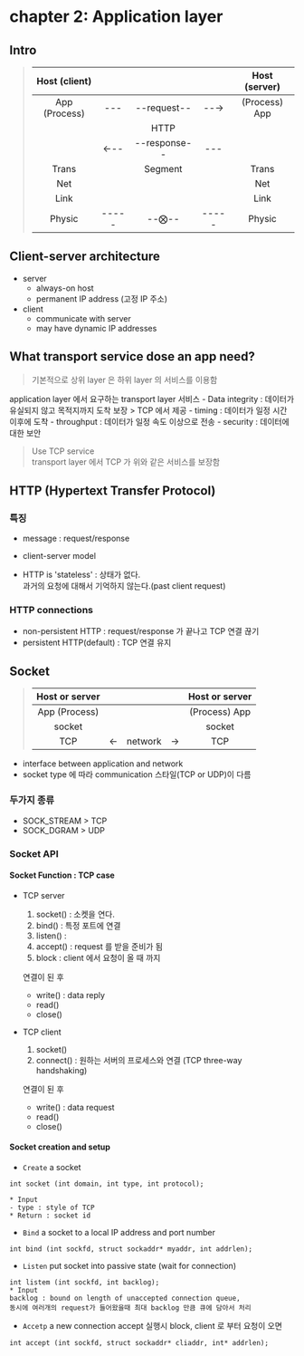 # chapter 2: Application layer

## Intro
> | Host (client) |  |  |  | Host (server) |
> |:---:|:---:|:---:|:---:|:---:|
> |App (Process)| --- |--request--| --→ |(Process) App|
> |             |  | HTTP |  |            |
> |             | ←-- |--response--| --- |            |
> |Trans| | Segment | |Trans|
> |Net| | | |Net|
> |Link| | | |Link|
> |Physic|-----|--⨂--|-----|Physic|

## Client-server architecture
- server
    - always-on host
    - permanent IP address (고정 IP 주소)
- client
    - communicate with server
    - may have dynamic IP addresses

## What transport service dose an app need?
> 기본적으로 상위 layer 은 하위 layer 의 서비스를 이용함

application layer 에서 요구하는 transport layer 서비스
    - Data integrity : 데이터가 유실되지 않고 목적지까지 도착 보장 > TCP 에서 제공
    - timing : 데이터가 일정 시간 이후에 도착
    - throughput : 데이터가 일정 속도 이상으로 전송
    - security : 데이터에 대한 보안

> Use TCP service   
> transport layer 에서 TCP 가 위와 같은 서비스를 보장함

## HTTP (Hypertext Transfer Protocol)
### 특징
- message : request/response
- client-server model

- HTTP is 'stateless' : 상태가 없다.   
과거의 요청에 대해서 기억하지 않는다.(past client request)

### HTTP connections
- non-persistent HTTP : request/response 가 끝나고 TCP 연결 끊기
- persistent HTTP(default) : TCP 연결 유지

## Socket
> | Host or server |  |  |  | Host or server |
> |:---:|:---:|:---:|:---:|:---:|
> |App (Process)|  |  |  |(Process) App|
> |socket       |  |  |  |socket       |
> |TCP          |←|network|→|TCP         |
- interface between application and network
- socket type 에 따라 communication 스타일(TCP or UDP)이 다름 

### 두가지 종류
- SOCK_STREAM > TCP
- SOCK_DGRAM > UDP

### Socket API
#### Socket Function : TCP case
- TCP server
    1. socket() : 소켓을 연다.   
    2. bind() :  특정 포트에 연결   
    3. listen() : 
    4. accept() : request 를 받을 준비가 됨   
    5. block : client 에서 요청이 올 때 까지
    
    연결이 된 후
    - write() : data reply
    - read()
    - close()

- TCP client
    1. socket()
    2. connect() : 원하는 서버의 프로세스와 연결 (TCP three-way handshaking)

    연결이 된 후
    - write() : data request 
    - read() 
    - close()  

#### Socket creation and setup
- `Create` a socket
```
int socket (int domain, int type, int protocol);

* Input
- type : style of TCP
* Return : socket id
```

- `Bind` a socket to a local IP address and port number 
```
int bind (int sockfd, struct sockaddr* myaddr, int addrlen);
```

- `Listen`
put socket into passive state (wait for connection)
```
int listem (int sockfd, int backlog);
* Input
backlog : bound on length of unaccepted connection queue,
동시에 여러개의 request가 들어왔을때 최대 backlog 만큼 큐에 담아서 처리
```

- `Accetp` a new connection
accept 실행시 block,
client 로 부터 요청이 오면 
```
int accept (int sockfd, struct sockaddr* cliaddr, int* addrlen);
```